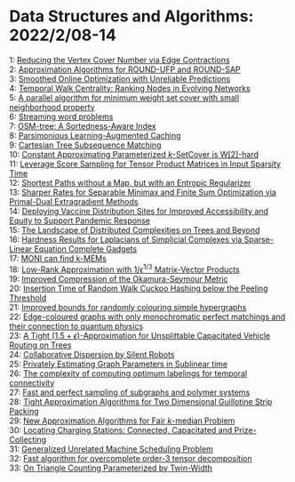 # Data Structures and Algorithms: 2022/2/08-14  
1: [Reducing the Vertex Cover Number via Edge Contractions](https://doi.org/10.48550/arXiv.2202.03322)  
2: [Approximation Algorithms for ROUND-UFP and ROUND-SAP](https://doi.org/10.48550/arXiv.2202.03492)  
3: [Smoothed Online Optimization with Unreliable Predictions](https://doi.org/10.48550/arXiv.2202.03519)  
4: [Temporal Walk Centrality: Ranking Nodes in Evolving Networks](https://doi.org/10.48550/arXiv.2202.03706)  
5: [A parallel algorithm for minimum weight set cover with small  neighborhood property](https://doi.org/10.48550/arXiv.2202.03872)  
6: [Streaming word problems](https://doi.org/10.48550/arXiv.2202.04060)  
7: [OSM-tree: A Sortedness-Aware Index](https://doi.org/10.48550/arXiv.2202.04185)  
8: [Parsimonious Learning-Augmented Caching](https://doi.org/10.48550/arXiv.2202.04262)  
9: [Cartesian Tree Subsequence Matching](https://doi.org/10.48550/arXiv.2202.04349)  
10: [Constant Approximating Parameterized $k$-SetCover is W[2]-hard](https://doi.org/10.48550/arXiv.2202.04377)  
11: [Leverage Score Sampling for Tensor Product Matrices in Input Sparsity  Time](https://doi.org/10.48550/arXiv.2202.04515)  
12: [Shortest Paths without a Map, but with an Entropic Regularizer](https://doi.org/10.48550/arXiv.2202.04551)  
13: [Sharper Rates for Separable Minimax and Finite Sum Optimization via  Primal-Dual Extragradient Methods](https://doi.org/10.48550/arXiv.2202.04640)  
14: [Deploying Vaccine Distribution Sites for Improved Accessibility and  Equity to Support Pandemic Response](https://doi.org/10.48550/arXiv.2202.04705)  
15: [The Landscape of Distributed Complexities on Trees and Beyond](https://doi.org/10.48550/arXiv.2202.04724)  
16: [Hardness Results for Laplacians of Simplicial Complexes via  Sparse-Linear Equation Complete Gadgets](https://doi.org/10.48550/arXiv.2202.05011)  
17: [MONI can find k-MEMs](https://doi.org/10.48550/arXiv.2202.05085)  
18: [Low-Rank Approximation with $1/\epsilon^{1/3}$ Matrix-Vector Products](https://doi.org/10.48550/arXiv.2202.05120)  
19: [Improved Compression of the Okamura-Seymour Metric](https://doi.org/10.48550/arXiv.2202.05127)  
20: [Insertion Time of Random Walk Cuckoo Hashing below the Peeling Threshold](https://doi.org/10.48550/arXiv.2202.05546)  
21: [Improved bounds for randomly colouring simple hypergraphs](https://doi.org/10.48550/arXiv.2202.05554)  
22: [Edge-coloured graphs with only monochromatic perfect matchings and their  connection to quantum physics](https://doi.org/10.48550/arXiv.2202.05562)  
23: [A Tight $(1.5+\epsilon)$-Approximation for Unsplittable Capacitated  Vehicle Routing on Trees](https://doi.org/10.48550/arXiv.2202.05691)  
24: [Collaborative Dispersion by Silent Robots](https://doi.org/10.48550/arXiv.2202.05710)  
25: [Privately Estimating Graph Parameters in Sublinear time](https://doi.org/10.48550/arXiv.2202.05776)  
26: [The complexity of computing optimum labelings for temporal connectivity](https://doi.org/10.48550/arXiv.2202.05880)  
27: [Fast and perfect sampling of subgraphs and polymer systems](https://doi.org/10.48550/arXiv.2202.05907)  
28: [Tight Approximation Algorithms for Two Dimensional Guillotine Strip  Packing](https://doi.org/10.48550/arXiv.2202.05989)  
29: [New Approximation Algorithms for Fair $k$-median Problem](https://doi.org/10.48550/arXiv.2202.06259)  
30: [Locating Charging Stations: Connected, Capacitated and Prize- Collecting](https://doi.org/10.48550/arXiv.2202.06262)  
31: [Generalized Unrelated Machine Scheduling Problem](https://doi.org/10.48550/arXiv.2202.06292)  
32: [Fast algorithm for overcomplete order-3 tensor decomposition](https://doi.org/10.48550/arXiv.2202.06442)  
33: [On Triangle Counting Parameterized by Twin-Width](https://doi.org/10.48550/arXiv.2202.06708)  